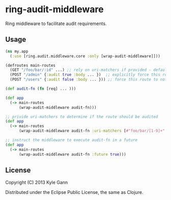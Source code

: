 # ring-audit-middleware

Ring middleware to facilitate audit requirements.

## Usage

```clojure
(ns my.app
  (:use [ring.audit.middleware.core :only [wrap-audit-middleware]]))

(defroutes main-routes
  (GET "/foo/bar/:id" ...) ;; rely on uri-matchers if provided - default is to audit route
  (POST "/admin" {:audit true :body ... })  ;; explicitly force this route to be audited with the :audit key
  (POST "/users" {:audit false :body ... })) ;; force this route to not be audited even if uri-matchers find a match

(def audit-fn (fn [req] ... )))

(def app
  (-> main-routes
      (wrap-audit-middleware audit-fn)))

;; privide uri-matchers to determine if the route should be audited
(def app
  (-> main-routes
      (wrap-audit-middleware audit-fn :uri-matchers [#"foo/bar/[1-9]+" #"admin/*" #"users"])))

;; instruct the middleware to execute audit-fn in a future
(def app
  (-> main-routes
      (wrap-audit-middleware audit-fn :future true)))
```

## License

Copyright (C) 2013 Kyle Gann

Distributed under the Eclipse Public License, the same as Clojure.
